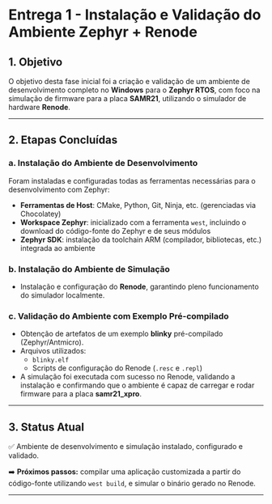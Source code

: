 # Entrega 1 - Instalação e Validação do Ambiente Zephyr + Renode

## 1. Objetivo
O objetivo desta fase inicial foi a criação e validação de um ambiente de desenvolvimento completo no **Windows** para o **Zephyr RTOS**, com foco na simulação de firmware para a placa **SAMR21**, utilizando o simulador de hardware **Renode**.

---

## 2. Etapas Concluídas

### a. Instalação do Ambiente de Desenvolvimento
Foram instaladas e configuradas todas as ferramentas necessárias para o desenvolvimento com Zephyr:

- **Ferramentas de Host**: CMake, Python, Git, Ninja, etc. (gerenciadas via Chocolatey)  
- **Workspace Zephyr**: inicializado com a ferramenta `west`, incluindo o download do código-fonte do Zephyr e de seus módulos  
- **Zephyr SDK**: instalação da toolchain ARM (compilador, bibliotecas, etc.) integrada ao ambiente  

### b. Instalação do Ambiente de Simulação
- Instalação e configuração do **Renode**, garantindo pleno funcionamento do simulador localmente.

### c. Validação do Ambiente com Exemplo Pré-compilado
- Obtenção de artefatos de um exemplo **blinky** pré-compilado (Zephyr/Antmicro).  
- Arquivos utilizados:
  - `blinky.elf`  
  - Scripts de configuração do Renode (`.resc` e `.repl`)  
- A simulação foi executada com sucesso no Renode, validando a instalação e confirmando que o ambiente é capaz de carregar e rodar firmware para a placa **samr21_xpro**.

---

## 3. Status Atual
✅ Ambiente de desenvolvimento e simulação instalado, configurado e validado.  

➡️ **Próximos passos:** compilar uma aplicação customizada a partir do código-fonte utilizando `west build`, e simular o binário gerado no Renode.

---
